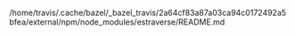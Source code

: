 /home/travis/.cache/bazel/_bazel_travis/2a64cf83a87a03ca94c0172492a5bfea/external/npm/node_modules/estraverse/README.md